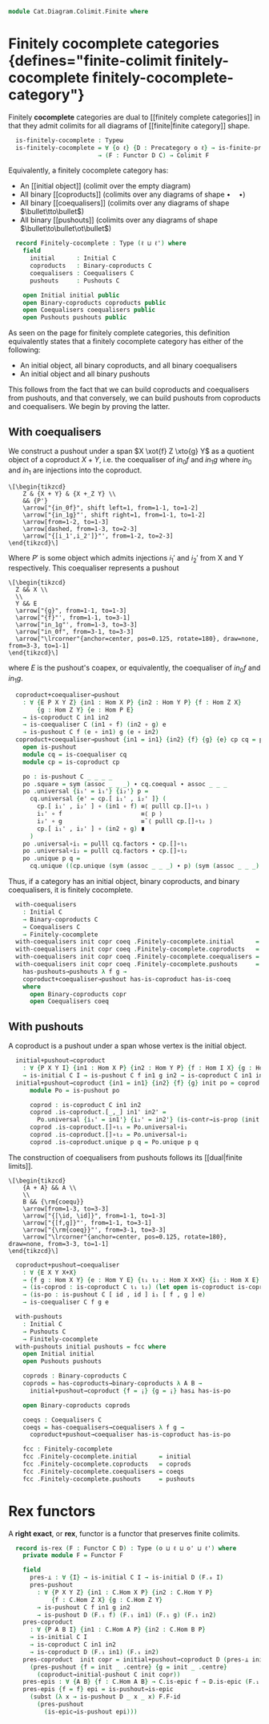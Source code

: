 <!--
```agda
open import Cat.Diagram.Pushout.Properties
open import Cat.Diagram.Colimit.Base
open import Cat.Diagram.Coequaliser
open import Cat.Diagram.Coproduct
open import Cat.Diagram.Initial
open import Cat.Diagram.Pushout
open import Cat.Prelude
open import Cat.Finite

import Cat.Reasoning as Cat
```
-->

```agda
module Cat.Diagram.Colimit.Finite where
```

<!--
```agda
module _ {ℓ ℓ'} (C : Precategory ℓ ℓ') where
  open Cat C
```
-->

# Finitely cocomplete categories {defines="finite-colimit finitely-cocomplete finitely-cocomplete-category"}

Finitely **cocomplete** categories are dual to [[finitely complete
categories]] in that they admit colimits for all diagrams of
[[finite|finite category]] shape.

```agda
  is-finitely-cocomplete : Typeω
  is-finitely-cocomplete = ∀ {o ℓ} {D : Precategory o ℓ} → is-finite-precategory D
                         → (F : Functor D C) → Colimit F
```

Equivalently, a finitely cocomplete category has:

* An [[initial object]] (colimit over the empty diagram)
* All binary [[coproducts]] (colimits over any diagrams of shape $\bullet\quad\bullet$)
* All binary [[coequalisers]] (colimits over any diagrams of shape $\bullet\tto\bullet$)
* All binary [[pushouts]] (colimits over any diagrams of shape $\bullet\to\bullet\ot\bullet$)

```agda
  record Finitely-cocomplete : Type (ℓ ⊔ ℓ') where
    field
      initial      : Initial C
      coproducts   : Binary-coproducts C
      coequalisers : Coequalisers C
      pushouts     : Pushouts C

    open Initial initial public
    open Binary-coproducts coproducts public
    open Coequalisers coequalisers public
    open Pushouts pushouts public
```

As seen on the page for finitely complete categories, this definition
equivalently states that a finitely cocomplete category has either of
the following:

* An initial object, all binary coproducts, and all binary coequalisers
* An initial object and all binary pushouts

This follows from the fact that we can build coproducts and coequalisers
from pushouts, and that conversely, we can build pushouts from
coproducts and coequalisers. We begin by proving the latter.

## With coequalisers

We construct a pushout under a span $X \xot{f} Z \xto{g} Y$ as a
quotient object of a coproduct $X + Y$, i.e. the coequaliser
of $in_0f$ and $in_1g$ where $in_0$ and $in_1$ are injections into
the coproduct.

~~~{.quiver}
\[\begin{tikzcd}
	Z & {X + Y} & {X +_Z Y} \\
	&& {P'}
	\arrow["{in_0f}", shift left=1, from=1-1, to=1-2]
	\arrow["{in_1g}"', shift right=1, from=1-1, to=1-2]
	\arrow[from=1-2, to=1-3]
	\arrow[dashed, from=1-3, to=2-3]
	\arrow["{[i_1',i_2']}"', from=1-2, to=2-3]
\end{tikzcd}\]
~~~

Where $P'$ is some object which admits injections $i_1'$ and
$i_2'$ from X and Y respectively. This coequaliser
represents a pushout

~~~{.quiver}
\[\begin{tikzcd}
  Z && X \\
  \\
  Y && E
  \arrow["{g}", from=1-1, to=1-3]
  \arrow["{f}"', from=1-1, to=3-1]
  \arrow["in_1g"', from=1-3, to=3-3]
  \arrow["in_0f", from=3-1, to=3-3]
  \arrow["\lrcorner"{anchor=center, pos=0.125, rotate=180}, draw=none, from=3-3, to=1-1]
\end{tikzcd}\]
~~~

where $E$ is the pushout's coapex, or equivalently, the coequaliser
of $in_0f$ and $in_1g$.

```agda
  coproduct+coequaliser→pushout
    : ∀ {E P X Y Z} {in1 : Hom X P} {in2 : Hom Y P} {f : Hom Z X}
        {g : Hom Z Y} {e : Hom P E}
    → is-coproduct C in1 in2
    → is-coequaliser C (in1 ∘ f) (in2 ∘ g) e
    → is-pushout C f (e ∘ in1) g (e ∘ in2)
  coproduct+coequaliser→pushout {in1 = in1} {in2} {f} {g} {e} cp cq = po where
    open is-pushout
    module cq = is-coequaliser cq
    module cp = is-coproduct cp

    po : is-pushout C _ _ _ _
    po .square = sym (assoc _ _ _) ∙ cq.coequal ∙ assoc _ _ _
    po .universal {i₁' = i₁'} {i₂'} p =
      cq.universal {e' = cp.[ i₁' , i₂' ]} (
        cp.[ i₁' , i₂' ] ∘ (in1 ∘ f) ≡⟨ pulll cp.[]∘ι₁ ⟩
        i₁' ∘ f                      ≡⟨ p ⟩
        i₂' ∘ g                      ≡˘⟨ pulll cp.[]∘ι₂ ⟩
        cp.[ i₁' , i₂' ] ∘ (in2 ∘ g) ∎
      )
    po .universal∘i₁ = pulll cq.factors ∙ cp.[]∘ι₁
    po .universal∘i₂ = pulll cq.factors ∙ cp.[]∘ι₂
    po .unique p q =
      cq.unique ((cp.unique (sym (assoc _ _ _) ∙ p) (sym (assoc _ _ _) ∙ q)))
```

Thus, if a category has an initial object, binary coproducts, and
binary coequalisers, it is finitely cocomplete.

```agda
  with-coequalisers
    : Initial C
    → Binary-coproducts C
    → Coequalisers C
    → Finitely-cocomplete
  with-coequalisers init copr coeq .Finitely-cocomplete.initial      = init
  with-coequalisers init copr coeq .Finitely-cocomplete.coproducts   = copr
  with-coequalisers init copr coeq .Finitely-cocomplete.coequalisers = coeq
  with-coequalisers init copr coeq .Finitely-cocomplete.pushouts     =
    has-pushouts→pushouts λ f g →
    coproduct+coequaliser→pushout has-is-coproduct has-is-coeq
    where
      open Binary-coproducts copr
      open Coequalisers coeq
```

## With pushouts

A coproduct is a pushout under a span whose vertex is the initial object.

```agda
  initial+pushout→coproduct
    : ∀ {P X Y I} {in1 : Hom X P} {in2 : Hom Y P} {f : Hom I X} {g : Hom I Y}
    → is-initial C I → is-pushout C f in1 g in2 → is-coproduct C in1 in2
  initial+pushout→coproduct {in1 = in1} {in2} {f} {g} init po = coprod where
      module Po = is-pushout po

      coprod : is-coproduct C in1 in2
      coprod .is-coproduct.[_,_] in1' in2' =
        Po.universal {i₁' = in1'} {i₂' = in2'} (is-contr→is-prop (init _) _ _)
      coprod .is-coproduct.[]∘ι₁ = Po.universal∘i₁
      coprod .is-coproduct.[]∘ι₂ = Po.universal∘i₂
      coprod .is-coproduct.unique p q = Po.unique p q
```


The construction of coequalisers from pushouts follows its [[dual|finite
limits]].

~~~{.quiver}
\[\begin{tikzcd}
	{A + A} && A \\
	\\
	B && {\rm{coequ}}
	\arrow[from=1-3, to=3-3]
	\arrow["{[\id, \id]}", from=1-1, to=1-3]
	\arrow["{[f,g]}"', from=1-1, to=3-1]
	\arrow["{\rm{coeq}}"', from=3-1, to=3-3]
	\arrow["\lrcorner"{anchor=center, pos=0.125, rotate=180}, draw=none, from=3-3, to=1-1]
\end{tikzcd}\]
~~~

```agda
  coproduct+pushout→coequaliser
    : ∀ {E X Y X+X}
    → {f g : Hom X Y} {e : Hom Y E} {ι₁ ι₂ : Hom X X+X} {i₁ : Hom X E}
    → (is-coprod : is-coproduct C ι₁ ι₂) (let open is-coproduct is-coprod)
    → (is-po : is-pushout C [ id , id ] i₁ [ f , g ] e)
    → is-coequaliser C f g e
```

<!--
```agda
  coproduct+pushout→coequaliser {f = f} {g} {e} {ι₁} {ι₂} {i₁} is-coprod is-po = is-coeq where
    open is-coproduct is-coprod renaming (unique₂ to []-unique₂)
    open is-pushout is-po renaming (unique to po-unique)

    is-coeq : is-coequaliser C f g e
    is-coeq .is-coequaliser.coequal =
      e ∘ f                   ≡˘⟨ pullr []∘ι₁ ⟩
      (e ∘ [ f , g ]) ∘ ι₁    ≡˘⟨ ap₂ _∘_ square refl ⟩
      (i₁ ∘ [ id , id ]) ∘ ι₁ ≡⟨ extendr ([]∘ι₁ ∙ sym []∘ι₂) ⟩
      (i₁ ∘ [ id , id ]) ∘ ι₂ ≡⟨ ap₂ _∘_ square refl ⟩
      (e ∘ [ f , g ]) ∘ ι₂    ≡⟨ pullr []∘ι₂ ⟩
      e ∘ g                   ∎
    is-coeq .is-coequaliser.universal {e' = e'} p =
      universal {i₁' = e' ∘ f} {i₂' = e'} comm
      where abstract
        comm : (e' ∘ f) ∘ [ id , id ] ≡ e' ∘ [ f , g ]
        comm =
          []-unique₂
            (cancelr []∘ι₁) (cancelr []∘ι₂)
            (pullr []∘ι₁) (pullr []∘ι₂ ∙ sym p)
    is-coeq .is-coequaliser.factors = universal∘i₂
    is-coeq .is-coequaliser.unique {e' = e'} {p = p} {other = other} other∘e=e' =
      po-unique
        other∘i₁=e'∘f
        other∘e=e'
      where
        other∘i₁=e'∘f : other ∘ i₁ ≡ e' ∘ f
        other∘i₁=e'∘f =
          other ∘ i₁ ≡⟨ insertr []∘ι₁ ⟩
          ((other ∘ i₁) ∘ [ id , id ]) ∘ ι₁ ≡⟨ ap₂ _∘_ (extendr square) refl ⟩
          ((other ∘ e) ∘ [ f , g ]) ∘ ι₁    ≡⟨ pullr []∘ι₁ ⟩
          (other ∘ e) ∘ f                   ≡⟨ ap₂ _∘_ other∘e=e' refl ⟩
          e' ∘ f                            ∎
```
-->


```agda
  with-pushouts
    : Initial C
    → Pushouts C
    → Finitely-cocomplete
  with-pushouts initial pushouts = fcc where
    open Initial initial
    open Pushouts pushouts

    coprods : Binary-coproducts C
    coprods = has-coproducts→binary-coproducts λ A B →
      initial+pushout→coproduct {f = ¡} {g = ¡} has⊥ has-is-po

    open Binary-coproducts coprods

    coeqs : Coequalisers C
    coeqs = has-coequalisers→coequalisers λ f g →
      coproduct+pushout→coequaliser has-is-coproduct has-is-po

    fcc : Finitely-cocomplete
    fcc .Finitely-cocomplete.initial      = initial
    fcc .Finitely-cocomplete.coproducts   = coprods
    fcc .Finitely-cocomplete.coequalisers = coeqs
    fcc .Finitely-cocomplete.pushouts     = pushouts
```

<!--
```agda
  coproduct→initial-pushout
    : ∀ {P X Y I} {in1 : Hom X P} {in2 : Hom Y P} {f : Hom I X} {g : Hom I Y}
    → is-initial C I → is-coproduct C in1 in2 → is-pushout C f in1 g in2
  coproduct→initial-pushout i r = po where
    open is-pushout
    po : is-pushout C _ _ _ _
    po .square = is-contr→is-prop (i _) _ _
    po .universal _ = r .is-coproduct.[_,_] _ _
    po .universal∘i₁ = r .is-coproduct.[]∘ι₁
    po .universal∘i₂ = r .is-coproduct.[]∘ι₂
    po .unique p q = r .is-coproduct.unique p q
```
-->

# Rex functors

A **right exact**, or **rex**, functor is a functor that preserves
finite colimits.

<!--
```agda
module _ {o ℓ o' ℓ'} {C : Precategory o ℓ} {D : Precategory o' ℓ'} where
  private module C = Cat C
  private module D = Cat D
```
-->

```agda
  record is-rex (F : Functor C D) : Type (o ⊔ ℓ ⊔ o' ⊔ ℓ') where
    private module F = Functor F

    field
      pres-⊥ : ∀ {I} → is-initial C I → is-initial D (F.₀ I)
      pres-pushout
        : ∀ {P X Y Z} {in1 : C.Hom X P} {in2 : C.Hom Y P}
            {f : C.Hom Z X} {g : C.Hom Z Y}
        → is-pushout C f in1 g in2
        → is-pushout D (F.₁ f) (F.₁ in1) (F.₁ g) (F.₁ in2)
    pres-coproduct
      : ∀ {P A B I} {in1 : C.Hom A P} {in2 : C.Hom B P}
      → is-initial C I
      → is-coproduct C in1 in2
      → is-coproduct D (F.₁ in1) (F.₁ in2)
    pres-coproduct  init copr = initial+pushout→coproduct D (pres-⊥ init)
      (pres-pushout {f = init _ .centre} {g = init _ .centre}
        (coproduct→initial-pushout C init copr))
    pres-epis : ∀ {A B} {f : C.Hom A B} → C.is-epic f → D.is-epic (F.₁ f)
    pres-epis {f = f} epi = is-pushout→is-epic
      (subst (λ x → is-pushout D _ x _ x) F.F-id
        (pres-pushout
          (is-epic→is-pushout epi)))
```
